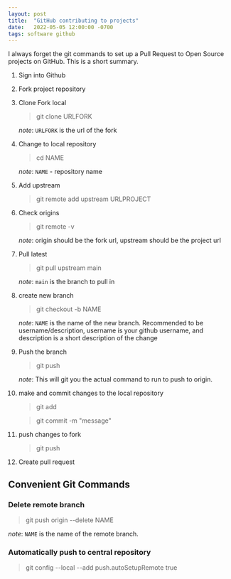 ```yaml
---
layout: post
title:  "GitHub contributing to projects"
date:   2022-05-05 12:00:00 -0700
tags: software github
---
```



I always forget the git commands to set up a Pull Request to Open Source projects on GitHub. This is a short summary.

1. Sign into Github

1. Fork project repository

1. Clone Fork local
    > git clone URLFORK

    _note_: `URLFORK` is the url of the fork
1. Change to local repository
    > cd NAME

    _note_: `NAME` - repository name

1. Add upstream
    > git remote add upstream URLPROJECT

1. Check origins
    > git remote -v

    _note_: origin should be the fork url, upstream should be the project url

1. Pull latest
    > git pull upstream main

    _note_: `main` is the branch to pull in

1. create new branch
    > git checkout -b NAME

    _note_: `NAME` is the name of the new branch. Recommended to be username/description, username is your github username, and description is a short description of the change

1. Push the branch

    > git push

    _note_: This will git you the actual command to run to push to origin.

1. make and commit changes to the local repository
    > git add

    > git commit -m "message"

1. push changes to fork
    > git push

1. Create pull request

## Convenient Git Commands

### Delete remote branch

> git push origin --delete NAME

_note_: `NAME` is the name of the remote branch.

### Automatically push to central repository

> git config --local --add push.autoSetupRemote true